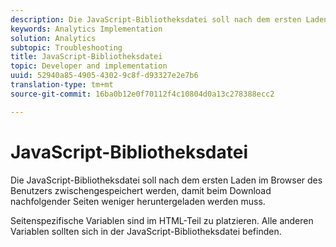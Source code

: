 ```yaml
---
description: Die JavaScript-Bibliotheksdatei soll nach dem ersten Laden im Browser des Benutzers zwischengespeichert werden, damit beim Download nachfolgender Seiten weniger heruntergeladen werden muss.
keywords: Analytics Implementation
solution: Analytics
subtopic: Troubleshooting
title: JavaScript-Bibliotheksdatei
topic: Developer and implementation
uuid: 52940a85-4905-4302-9c8f-d93327e2e7b6
translation-type: tm+mt
source-git-commit: 16ba0b12e0f70112f4c10804d0a13c278388ecc2

---
```



# JavaScript-Bibliotheksdatei

Die JavaScript-Bibliotheksdatei soll nach dem ersten Laden im Browser des Benutzers zwischengespeichert werden, damit beim Download nachfolgender Seiten weniger heruntergeladen werden muss.

Seitenspezifische Variablen sind im HTML-Teil zu platzieren. Alle anderen Variablen sollten sich in der JavaScript-Bibliotheksdatei befinden.
